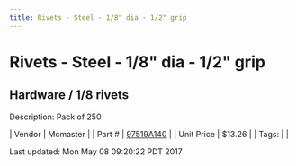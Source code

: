 ```yaml
---
title: Rivets - Steel - 1/8" dia - 1/2" grip
---
```


# Rivets - Steel - 1/8" dia - 1/2" grip
## Hardware / 1/8 rivets
Description: 	Pack of 250 

| Vendor | Mcmaster | 
| Part # | [97519A140](https://www.mcmaster.com/#97519A140) | 
| Unit Price | $13.26 | 
| Tags: |  | 

Last updated: Mon May 08 09:20:22 PDT 2017